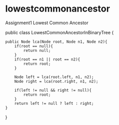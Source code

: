 # lowestcommonancestor
Assignment1 Lowest Common Ancestor

public class LowestCommonAncestorInBinaryTree {

    public Node lca(Node root, Node n1, Node n2){
        if(root == null){
            return null;
        }
        if(root == n1 || root == n2){
            return root;
        }
        
        Node left = lca(root.left, n1, n2);
        Node right = lca(root.right, n1, n2);

        if(left != null && right != null){
            return root;
        }
        return left != null ? left : right;
    }
}
